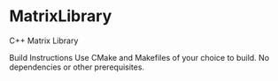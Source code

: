 # MatrixLibrary
C++ Matrix Library

Build Instructions
Use CMake and Makefiles of your choice to build. No dependencies or other prerequisites.